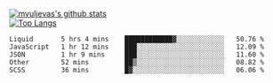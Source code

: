 [![mvuljevas's github stats](https://github-readme-stats.vercel.app/api?username=mvuljevas&show_icons=true&theme=dracula)](https://www.mvuljevas.com)
<br>
[![Top Langs](https://github-readme-stats.vercel.app/api/top-langs/?username=mvuljevas&theme=dracula)](https://www.mvuljevas.com)

<!--START_SECTION:waka-->
```text
Liquid       5 hrs 4 mins    ████████████▓░░░░░░░░░░░░   50.76 % 
JavaScript   1 hr 12 mins    ███░░░░░░░░░░░░░░░░░░░░░░   12.09 % 
JSON         1 hr 9 mins     ███░░░░░░░░░░░░░░░░░░░░░░   11.60 % 
Other        52 mins         ██▒░░░░░░░░░░░░░░░░░░░░░░   08.82 % 
SCSS         36 mins         █▓░░░░░░░░░░░░░░░░░░░░░░░   06.06 % 
```
<!--END_SECTION:waka-->
